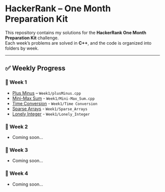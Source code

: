 # HackerRank – One Month Preparation Kit

This repository contains my solutions for the **HackerRank One Month Preparation Kit** challenge.  
Each week’s problems are solved in **C++**, and the code is organized into folders by week.

---

## ✅ Weekly Progress

### 🔹 Week 1
- [Plus Minus](https://www.hackerrank.com/challenges/plus-minus/problem) – `Week1/plusMinus.cpp`
- [Mini-Max Sum](https://www.hackerrank.com/challenges/one-month-preparation-kit-mini-max-sum/problem?isFullScreen=true&h_l=interview&playlist_slugs%5B%5D=preparation-kits&playlist_slugs%5B%5D=one-month-preparation-kit&playlist_slugs%5B%5D=one-month-week-one) - `Week1/Mini-Max_Sum.cpp`
- [Time Conversion](https://www.hackerrank.com/challenges/one-month-preparation-kit-time-conversion/problem?isFullScreen=true&h_l=interview&playlist_slugs%5B%5D=preparation-kits&playlist_slugs%5B%5D=one-month-preparation-kit&playlist_slugs%5B%5D=one-month-week-one) - `Week1/Time Conversion`
- [Sparse Arrays](https://www.hackerrank.com/challenges/one-month-preparation-kit-sparse-arrays/problem?isFullScreen=true&h_l=interview&playlist_slugs%5B%5D=preparation-kits&playlist_slugs%5B%5D=one-month-preparation-kit&playlist_slugs%5B%5D=one-month-week-one) - `Week1/Sparse_Arrays`
- [Lonely Integer](https://www.hackerrank.com/challenges/one-month-preparation-kit-lonely-integer/problem?isFullScreen=true&h_l=interview&playlist_slugs%5B%5D=preparation-kits&playlist_slugs%5B%5D=one-month-preparation-kit&playlist_slugs%5B%5D=one-month-week-one) - `Week1/Lonely_Integer`

### 🔹 Week 2
- Coming soon...

### 🔹 Week 3
- Coming soon...

### 🔹 Week 4
- Coming soon...
